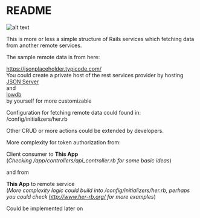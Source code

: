 # README

![alt text](./document/dummy.png "Architecture")

This is more or less a simple structure of Rails services which fetching data from another remote services.

The sample remote data is from here:

https://jsonplaceholder.typicode.com/  
You could create a private host of the rest services provider by hosting  
[JSON Server](https://github.com/typicode/json-server)  
and  
[lowdb](https://github.com/typicode/lowdb)  
by yourself for more customizable

Configuration for fetching remote data could found in:
/config/initializers/her.rb

Other CRUD or more actions could be extended by developers.
 
More complexity for token authorization from:

Client consumer to **This App**  
(*Checking /app/controllers/api_controller.rb for some basic ideas*)

and from

**This App** to remote service  
(*More complexity logic could build into /config/initializers/her.rb, perhaps you could check http://www.her-rb.org/ for more examples*)

Could be implemented later on
